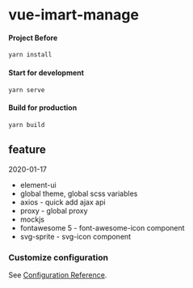 # vue-imart-manage

#### Project Before
```
yarn install
```

#### Start for development
```
yarn serve
```

#### Build for production
```
yarn build
```

## feature

2020-01-17
- element-ui
- global theme, global scss variables
- axios - quick add ajax api
- proxy - global proxy
- mockjs
- fontawesome 5 - font-awesome-icon component
- svg-sprite - svg-icon component


### Customize configuration
See [Configuration Reference](https://cli.vuejs.org/config/).

